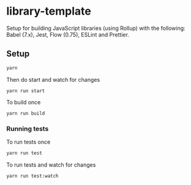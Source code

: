 # library-template

Setup for building JavaScript libraries (using Rollup) with the following: Babel (7.x), Jest, Flow (0.75), ESLint and Prettier.

## Setup

```sh
yarn
```

Then do start and watch for changes

```
yarn run start
```

To build once

```
yarn run build
```

### Running tests

To run tests once

```sh
yarn run test
```

To run tests and watch for changes

```sh
yarn run test:watch
```
